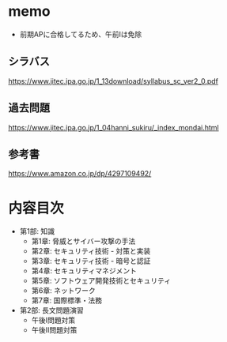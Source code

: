 
# memo

* 前期APに合格してるため、午前Iは免除

## シラバス

https://www.jitec.ipa.go.jp/1_13download/syllabus_sc_ver2_0.pdf

## 過去問題

https://www.jitec.ipa.go.jp/1_04hanni_sukiru/_index_mondai.html

## 参考書

https://www.amazon.co.jp/dp/4297109492/  

# 内容目次

* 第1部: 知識
  * 第1章: 脅威とサイバー攻撃の手法
  * 第2章: セキュリティ技術 - 対策と実装
  * 第3章: セキュリティ技術 - 暗号と認証
  * 第4章: セキュリティマネジメント
  * 第5章: ソフトウェア開発技術とセキュリティ
  * 第6章: ネットワーク
  * 第7章: 国際標準・法務
* 第2部: 長文問題演習
  * 午後Ⅰ問題対策
  * 午後Ⅱ問題対策
